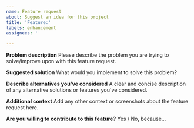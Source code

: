 ```yaml
---
name: Feature request
about: Suggest an idea for this project
title: 'Feature:'
labels: enhancement
assignees: ''

---
```


**Problem description**
Please describe the problem you are trying to solve/improve upon with this feature request.

**Suggested solution**
What would you implement to solve this problem?

**Describe alternatives you've considered**
A clear and concise description of any alternative solutions or features you've considered.

**Additional context**
Add any other context or screenshots about the feature request here.

**Are you willing to contribute to this feature?**
Yes / No, because...
